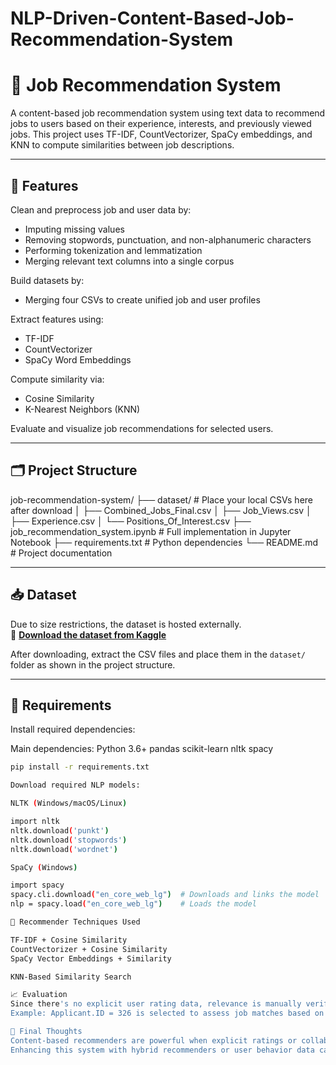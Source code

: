 # NLP-Driven-Content-Based-Job-Recommendation-System
# 📌 Job Recommendation System

A content-based job recommendation system using text data to recommend jobs to users based on their experience, interests, and previously viewed jobs. This project uses TF-IDF, CountVectorizer, SpaCy embeddings, and KNN to compute similarities between job descriptions.

---

## 🚀 Features

Clean and preprocess job and user data by:
- Imputing missing values
- Removing stopwords, punctuation, and non-alphanumeric characters
- Performing tokenization and lemmatization
- Merging relevant text columns into a single corpus

Build datasets by:
- Merging four CSVs to create unified job and user profiles

Extract features using:
- TF-IDF
- CountVectorizer
- SpaCy Word Embeddings

Compute similarity via:
- Cosine Similarity
- K-Nearest Neighbors (KNN)

Evaluate and visualize job recommendations for selected users.

---

## 🗂️ Project Structure

job-recommendation-system/
├── dataset/ # Place your local CSVs here after download
│ ├── Combined_Jobs_Final.csv
│ ├── Job_Views.csv
│ ├── Experience.csv
│ └── Positions_Of_Interest.csv
├── job_recommendation_system.ipynb # Full implementation in Jupyter Notebook
├── requirements.txt # Python dependencies
└── README.md # Project documentation


---

## 📥 Dataset

Due to size restrictions, the dataset is hosted externally.  
🔗 **[Download the dataset from Kaggle](https://www.kaggle.com/datasets/kandij/job-recommendation-datasets)**

After downloading, extract the CSV files and place them in the `dataset/` folder as shown in the project structure.

---

## 🧰 Requirements

Install required dependencies:

Main dependencies:
Python 3.6+
pandas
scikit-learn
nltk
spacy

```bash
pip install -r requirements.txt

Download required NLP models:

NLTK (Windows/macOS/Linux)

import nltk
nltk.download('punkt')
nltk.download('stopwords')
nltk.download('wordnet')

SpaCy (Windows)

import spacy
spacy.cli.download("en_core_web_lg")  # Downloads and links the model
nlp = spacy.load("en_core_web_lg")    # Loads the model

🧠 Recommender Techniques Used

TF-IDF + Cosine Similarity
CountVectorizer + Cosine Similarity
SpaCy Vector Embeddings + Similarity

KNN-Based Similarity Search

📈 Evaluation
Since there's no explicit user rating data, relevance is manually verified.
Example: Applicant.ID = 326 is selected to assess job matches based on job title and profile alignment.

📌 Final Thoughts
Content-based recommenders are powerful when explicit ratings or collaborative data are missing — like in many real-world job platforms.
Enhancing this system with hybrid recommenders or user behavior data can significantly improve personalization and accuracy.


